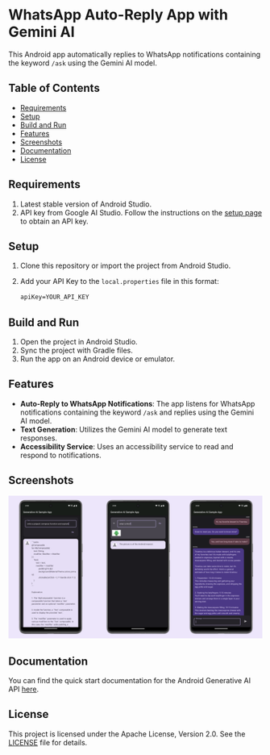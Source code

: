 # WhatsApp Auto-Reply App with Gemini AI

This Android app automatically replies to WhatsApp notifications containing the keyword `/ask` using the Gemini AI model.

## Table of Contents

- [Requirements](#requirements)
- [Setup](#setup)
- [Build and Run](#build-and-run)
- [Features](#features)
- [Screenshots](#screenshots)
- [Documentation](#documentation)
- [License](#license)

## Requirements

1. Latest stable version of Android Studio.
2. API key from Google AI Studio. Follow the instructions on the [setup page](https://makersuite.google.com/app/apikey) to obtain an API key.

## Setup

1. Clone this repository or import the project from Android Studio.
2. Add your API Key to the `local.properties` file in this format:

    ```txt
    apiKey=YOUR_API_KEY
    ```

## Build and Run

1. Open the project in Android Studio.
2. Sync the project with Gradle files.
3. Run the app on an Android device or emulator.

## Features

- **Auto-Reply to WhatsApp Notifications**: The app listens for WhatsApp notifications containing the keyword `/ask` and replies using the Gemini AI model.
- **Text Generation**: Utilizes the Gemini AI model to generate text responses.
- **Accessibility Service**: Uses an accessibility service to read and respond to notifications.

## Screenshots

<img src="screenshots/screenshots.png" alt="Screenshot">

## Documentation

You can find the quick start documentation for the Android Generative AI API [here](https://googledevai.google.com/tutorials/android_quickstart).

## License

This project is licensed under the Apache License, Version 2.0. See the [LICENSE](LICENSE) file for details.
